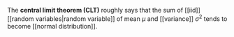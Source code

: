 The **central limit theorem (CLT)** roughly says that the sum of [[iid]] [[random variables|random variable]] of mean $\mu$ and [[variance]] $\sigma^2$ tends to become [[normal distribution]].
